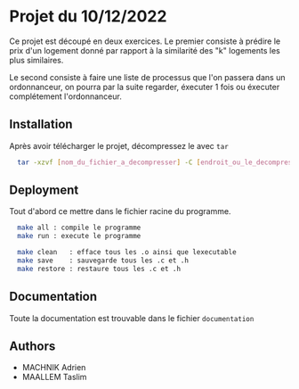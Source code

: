 
# Projet du 10/12/2022

Ce projet est découpé en deux exercices. Le premier consiste à prédire le prix d'un logement 
donné par rapport à la similarité des "k" logements les plus similaires.

Le second consiste à faire une liste de processus que l'on passera dans un ordonnanceur, on pourra par la suite regarder, éxecuter 1 fois ou éxecuter complétement l'ordonnanceur.



## Installation

Après avoir télécharger le projet, décompressez le avec `tar`

```bash
  tar -xzvf [nom_du_fichier_a_decompresser] -C [endroit_ou_le_decompresser]
```
  
## Deployment

Tout d'abord ce mettre dans le fichier racine du programme.



```bash
  make all : compile le programme
  make run : execute le programme
```
```bash
  make clean   : efface tous les .o ainsi que lexecutable
  make save    : sauvegarde tous les .c et .h
  make restore : restaure tous les .c et .h
``` 




## Documentation

Toute la documentation est trouvable dans le fichier `documentation`




## Authors

- MACHNIK Adrien
- MAALLEM Taslim

